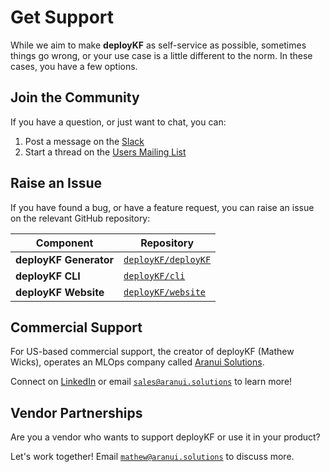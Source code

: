 # Get Support

While we aim to make __deployKF__ as self-service as possible, sometimes things go wrong, or your use case is a little different to the norm. 
In these cases, you have a few options.

## Join the Community

If you have a question, or just want to chat, you can:

1. Post a message on the [Slack](community.md#slack)
2. Start a thread on the [Users Mailing List](community.md#users-mailing-list)

## Raise an Issue

If you have found a bug, or have a feature request, you can raise an issue on the relevant GitHub repository:

| Component              | Repository                                                         |
|------------------------|--------------------------------------------------------------------|
| __deployKF Generator__ | [`deployKF/deployKF`](https://github.com/deployKF/deployKF/issues) |
| __deployKF CLI__       | [`deployKF/cli`](https://github.com/deployKF/cli/issues)           |
| __deployKF Website__   | [`deployKF/website`](https://github.com/deployKF/website/issues)   |

## Commercial Support

For US-based commercial support, the creator of deployKF (Mathew Wicks), operates an MLOps company called [Aranui Solutions](https://www.aranui.solutions).
    
Connect on [LinkedIn](https://www.linkedin.com/in/mathewwicks/) or email [`sales@aranui.solutions`](mailto:sales@aranui.solutions?subject=%5BdeployKF%5D%20MY_SUBJECT) to learn more!

## Vendor Partnerships
    
Are you a vendor who wants to support deployKF or use it in your product?
    
Let's work together! Email [`mathew@aranui.solutions`](mailto:mathew@aranui.solutions?subject=%5BdeployKF%5D%20MY_SUBJECT) to discuss more.
